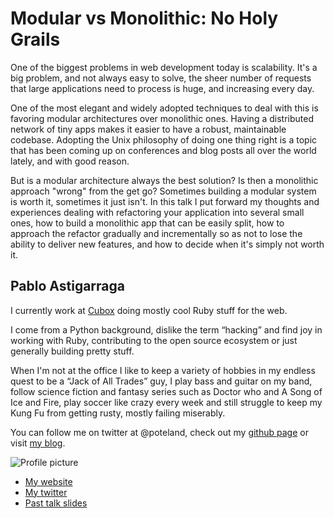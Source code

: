 # Modular vs Monolithic: No Holy Grails

One of the biggest problems in web development today is scalability. It's a big problem, and not always easy to solve, the sheer number of requests that large applications need to process is huge, and increasing every day.

One of the most elegant and widely adopted techniques to deal with this is favoring modular architectures over monolithic ones. Having a distributed network of tiny apps makes it easier to have a robust, maintainable codebase. Adopting the Unix philosophy of doing one thing right is a topic that has been coming up on conferences and blog posts all over the world lately, and with good reason.

But is a modular architecture always the best solution? Is then a monolithic approach "wrong" from the get go? Sometimes building a modular system is worth it, sometimes it just isn't. In this talk I put forward my thoughts and experiences dealing with refactoring your application into several small ones, how to build a monolithic app that can be easily split, how to approach the refactor gradually and incrementally so as not to lose the ability to deliver new features, and how to decide when it's simply not worth it.


## Pablo Astigarraga

I currently work at [Cubox](http://cuboxlabs.com) doing mostly cool Ruby stuff for the web.

I come from a Python background, dislike the term “hacking” and find joy in working with Ruby, contributing to the open source ecosystem or just generally building pretty stuff.

When I'm not at the office I like to keep a variety of hobbies in my endless quest to be a “Jack of All Trades” guy, I play bass and guitar on my band, follow science fiction and fantasy series such as Doctor who and A Song of Ice and Fire, play soccer like crazy every week and still struggle to keep my Kung Fu from getting rusty, mostly failing miserably.

You can follow me on twitter at @poteland, check out my [github page](http://github.com/pote) or visit [my blog](http://blog.poteland.com).


![Profile picture](https://raw.github.com/pote/rubyconfau-2013-cfp/master/pablo-astigarraga-modular-vs-monolithic/profile_picture.jpg)

- [My website](http://poteland.com)
- [My twitter](https://twitter.com/poteland)
- [Past talk slides](https://speakerdeck.com/u/pote/p/modular-vs-monolithic-no-holy-grails)
